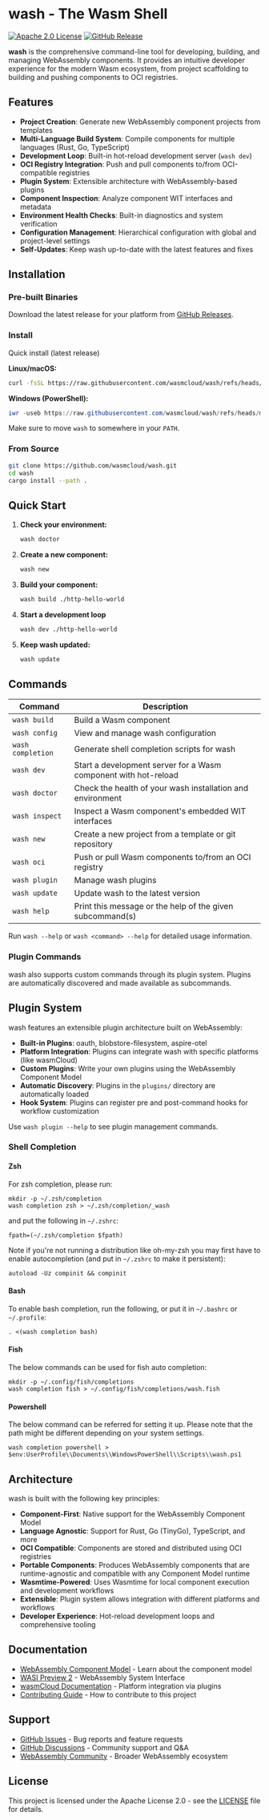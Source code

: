 # wash - The Wasm Shell

[![Apache 2.0 License](https://img.shields.io/badge/license-Apache%202.0-blue.svg)](LICENSE)
[![GitHub Release](https://img.shields.io/github/v/release/wasmcloud/wash)](https://github.com/wasmcloud/wash/releases)

**wash** is the comprehensive command-line tool for developing, building, and managing WebAssembly components. It provides an intuitive developer experience for the modern Wasm ecosystem, from project scaffolding to building and pushing components to OCI registries.

## Features

- **Project Creation**: Generate new WebAssembly component projects from templates
- **Multi-Language Build System**: Compile components for multiple languages (Rust, Go, TypeScript)
- **Development Loop**: Built-in hot-reload development server (`wash dev`)
- **OCI Registry Integration**: Push and pull components to/from OCI-compatible registries
- **Plugin System**: Extensible architecture with WebAssembly-based plugins
- **Component Inspection**: Analyze component WIT interfaces and metadata
- **Environment Health Checks**: Built-in diagnostics and system verification
- **Configuration Management**: Hierarchical configuration with global and project-level settings
- **Self-Updates**: Keep wash up-to-date with the latest features and fixes

## Installation

### Pre-built Binaries

Download the latest release for your platform from [GitHub Releases](https://github.com/wasmcloud/wash/releases).

### Install

Quick install (latest release)

**Linux/macOS:**

```bash
curl -fsSL https://raw.githubusercontent.com/wasmcloud/wash/refs/heads/main/install.sh | bash
```

**Windows (PowerShell):**

```powershell
iwr -useb https://raw.githubusercontent.com/wasmcloud/wash/refs/heads/main/install.ps1 | iex
```

Make sure to move `wash` to somewhere in your `PATH`.

### From Source

```bash
git clone https://github.com/wasmcloud/wash.git
cd wash
cargo install --path .
```

## Quick Start

1. **Check your environment:**

   ```bash
   wash doctor
   ```

2. **Create a new component:**

   ```bash
   wash new
   ```

3. **Build your component:**

   ```bash
   wash build ./http-hello-world
   ```

4. **Start a development loop**

   ```bash
   wash dev ./http-hello-world
   ```

5. **Keep wash updated:**

   ```bash
   wash update
   ```

## Commands

| Command           | Description                                                     |
| ----------------- | --------------------------------------------------------------- |
| `wash build`      | Build a Wasm component                                          |
| `wash config`     | View and manage wash configuration                              |
| `wash completion` | Generate shell completion scripts for wash                      |
| `wash dev`        | Start a development server for a Wasm component with hot-reload |
| `wash doctor`     | Check the health of your wash installation and environment      |
| `wash inspect`    | Inspect a Wasm component's embedded WIT interfaces              |
| `wash new`        | Create a new project from a template or git repository          |
| `wash oci`        | Push or pull Wasm components to/from an OCI registry            |
| `wash plugin`     | Manage wash plugins                                             |
| `wash update`     | Update wash to the latest version                               |
| `wash help`       | Print this message or the help of the given subcommand(s)       |

Run `wash --help` or `wash <command> --help` for detailed usage information.

### Plugin Commands

wash also supports custom commands through its plugin system. Plugins are automatically discovered and made available as subcommands.

## Plugin System

wash features an extensible plugin architecture built on WebAssembly:

- **Built-in Plugins**: oauth, blobstore-filesystem, aspire-otel
- **Platform Integration**: Plugins can integrate wash with specific platforms (like wasmCloud)
- **Custom Plugins**: Write your own plugins using the WebAssembly Component Model
- **Automatic Discovery**: Plugins in the `plugins/` directory are automatically loaded
- **Hook System**: Plugins can register pre and post-command hooks for workflow customization

Use `wash plugin --help` to see plugin management commands.

### Shell Completion

#### Zsh

For zsh completion, please run:

```shell
mkdir -p ~/.zsh/completion
wash completion zsh > ~/.zsh/completion/_wash
```

and put the following in `~/.zshrc`:

```shell
fpath=(~/.zsh/completion $fpath)
```

Note if you're not running a distribution like oh-my-zsh you may first have to enable autocompletion (and put in `~/.zshrc` to make it persistent):

```shell
autoload -Uz compinit && compinit
```

#### Bash

To enable bash completion, run the following, or put it in `~/.bashrc` or `~/.profile`:

```shell
. <(wash completion bash)
```

#### Fish

The below commands can be used for fish auto completion:

```shell
mkdir -p ~/.config/fish/completions
wash completion fish > ~/.config/fish/completions/wash.fish
```

#### Powershell

The below command can be referred for setting it up. Please note that the path might be different depending on your
system settings.

```shell
wash completion powershell > $env:UserProfile\\Documents\\WindowsPowerShell\\Scripts\\wash.ps1
```

## Architecture

wash is built with the following key principles:

- **Component-First**: Native support for the WebAssembly Component Model
- **Language Agnostic**: Support for Rust, Go (TinyGo), TypeScript, and more
- **OCI Compatible**: Components are stored and distributed using OCI registries
- **Portable Components**: Produces WebAssembly components that are runtime-agnostic and compatible with any Component Model runtime
- **Wasmtime-Powered**: Uses Wasmtime for local component execution and development workflows
- **Extensible**: Plugin system allows integration with different platforms and workflows
- **Developer Experience**: Hot-reload development loops and comprehensive tooling

## Documentation

- [WebAssembly Component Model](https://component-model.bytecodealliance.org/) - Learn about the component model
- [WASI Preview 2](https://github.com/WebAssembly/WASI/tree/main/preview2) - WebAssembly System Interface
- [wasmCloud Documentation](https://wasmcloud.com/docs) - Platform integration via plugins
- [Contributing Guide](CONTRIBUTING.md) - How to contribute to this project

## Support

- [GitHub Issues](https://github.com/wasmcloud/wash/issues) - Bug reports and feature requests
- [GitHub Discussions](https://github.com/wasmcloud/wash/discussions) - Community support and Q&A
- [WebAssembly Community](https://webassembly.org/community/) - Broader WebAssembly ecosystem

## License

This project is licensed under the Apache License 2.0 - see the [LICENSE](LICENSE) file for details.
